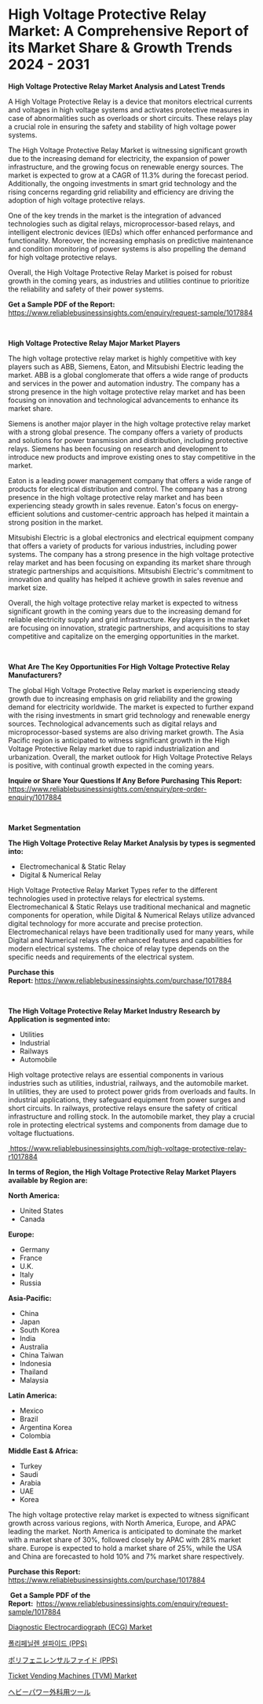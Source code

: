 <p><h1>High Voltage Protective Relay Market: A Comprehensive Report of its Market Share & Growth Trends 2024 - 2031</h1></p><p><strong>High Voltage Protective Relay Market Analysis and Latest Trends</strong></p>
<p><p>A High Voltage Protective Relay is a device that monitors electrical currents and voltages in high voltage systems and activates protective measures in case of abnormalities such as overloads or short circuits. These relays play a crucial role in ensuring the safety and stability of high voltage power systems.</p><p>The High Voltage Protective Relay Market is witnessing significant growth due to the increasing demand for electricity, the expansion of power infrastructure, and the growing focus on renewable energy sources. The market is expected to grow at a CAGR of 11.3% during the forecast period. Additionally, the ongoing investments in smart grid technology and the rising concerns regarding grid reliability and efficiency are driving the adoption of high voltage protective relays.</p><p>One of the key trends in the market is the integration of advanced technologies such as digital relays, microprocessor-based relays, and intelligent electronic devices (IEDs) which offer enhanced performance and functionality. Moreover, the increasing emphasis on predictive maintenance and condition monitoring of power systems is also propelling the demand for high voltage protective relays.</p><p>Overall, the High Voltage Protective Relay Market is poised for robust growth in the coming years, as industries and utilities continue to prioritize the reliability and safety of their power systems.</p></p>
<p><strong>Get a Sample PDF of the Report:&nbsp;</strong> <a href="https://www.reliablebusinessinsights.com/enquiry/request-sample/1017884">https://www.reliablebusinessinsights.com/enquiry/request-sample/1017884</a></p>
<p>&nbsp;</p>
<p><strong>High Voltage Protective Relay Major Market Players</strong></p>
<p><p>The high voltage protective relay market is highly competitive with key players such as ABB, Siemens, Eaton, and Mitsubishi Electric leading the market. ABB is a global conglomerate that offers a wide range of products and services in the power and automation industry. The company has a strong presence in the high voltage protective relay market and has been focusing on innovation and technological advancements to enhance its market share.</p><p>Siemens is another major player in the high voltage protective relay market with a strong global presence. The company offers a variety of products and solutions for power transmission and distribution, including protective relays. Siemens has been focusing on research and development to introduce new products and improve existing ones to stay competitive in the market.</p><p>Eaton is a leading power management company that offers a wide range of products for electrical distribution and control. The company has a strong presence in the high voltage protective relay market and has been experiencing steady growth in sales revenue. Eaton's focus on energy-efficient solutions and customer-centric approach has helped it maintain a strong position in the market.</p><p>Mitsubishi Electric is a global electronics and electrical equipment company that offers a variety of products for various industries, including power systems. The company has a strong presence in the high voltage protective relay market and has been focusing on expanding its market share through strategic partnerships and acquisitions. Mitsubishi Electric's commitment to innovation and quality has helped it achieve growth in sales revenue and market size.</p><p>Overall, the high voltage protective relay market is expected to witness significant growth in the coming years due to the increasing demand for reliable electricity supply and grid infrastructure. Key players in the market are focusing on innovation, strategic partnerships, and acquisitions to stay competitive and capitalize on the emerging opportunities in the market.</p></p>
<p>&nbsp;</p>
<p><strong>What Are The Key Opportunities For High Voltage Protective Relay Manufacturers?</strong></p>
<p><p>The global High Voltage Protective Relay market is experiencing steady growth due to increasing emphasis on grid reliability and the growing demand for electricity worldwide. The market is expected to further expand with the rising investments in smart grid technology and renewable energy sources. Technological advancements such as digital relays and microprocessor-based systems are also driving market growth. The Asia Pacific region is anticipated to witness significant growth in the High Voltage Protective Relay market due to rapid industrialization and urbanization. Overall, the market outlook for High Voltage Protective Relays is positive, with continual growth expected in the coming years.</p></p>
<p><strong>Inquire or Share Your Questions If Any Before Purchasing This Report:</strong> <a href="https://www.reliablebusinessinsights.com/enquiry/pre-order-enquiry/1017884">https://www.reliablebusinessinsights.com/enquiry/pre-order-enquiry/1017884</a></p>
<p>&nbsp;</p>
<p><strong>Market Segmentation</strong></p>
<p><strong>The High Voltage Protective Relay Market Analysis by types is segmented into:</strong></p>
<p><ul><li>Electromechanical & Static Relay</li><li>Digital & Numerical Relay</li></ul></p>
<p><p>High Voltage Protective Relay Market Types refer to the different technologies used in protective relays for electrical systems. Electromechanical & Static Relays use traditional mechanical and magnetic components for operation, while Digital & Numerical Relays utilize advanced digital technology for more accurate and precise protection. Electromechanical relays have been traditionally used for many years, while Digital and Numerical relays offer enhanced features and capabilities for modern electrical systems. The choice of relay type depends on the specific needs and requirements of the electrical system.</p></p>
<p><strong>Purchase this Report:&nbsp;</strong><a href="https://www.reliablebusinessinsights.com/purchase/1017884">https://www.reliablebusinessinsights.com/purchase/1017884</a></p>
<p>&nbsp;</p>
<p><strong>The High Voltage Protective Relay Market Industry Research by Application is segmented into:</strong></p>
<p><ul><li>Utilities</li><li>Industrial</li><li>Railways</li><li>Automobile</li></ul></p>
<p><p>High voltage protective relays are essential components in various industries such as utilities, industrial, railways, and the automobile market. In utilities, they are used to protect power grids from overloads and faults. In industrial applications, they safeguard equipment from power surges and short circuits. In railways, protective relays ensure the safety of critical infrastructure and rolling stock. In the automobile market, they play a crucial role in protecting electrical systems and components from damage due to voltage fluctuations.</p></p>
<p><a href="https://www.reliablebusinessinsights.com/high-voltage-protective-relay-r1017884">&nbsp;https://www.reliablebusinessinsights.com/high-voltage-protective-relay-r1017884</a></p>
<p><strong>In terms of Region, the High Voltage Protective Relay Market Players available by Region are:</strong></p>
<p>
    <p> <strong> North America: </strong>
        <ul>
            <li>United States</li>
            <li>Canada</li>
        </ul>
        </p> 
    <p> <strong> Europe: </strong>
        <ul>
            <li>Germany</li>
            <li>France</li>
            <li>U.K.</li>
            <li>Italy</li>
            <li>Russia</li>
        </ul>
        </p> 
    <p> <strong> Asia-Pacific: </strong>
        <ul>
            <li>China</li>
            <li>Japan</li>
            <li>South Korea</li>
            <li>India</li>
            <li>Australia</li>
            <li>China Taiwan</li>
            <li>Indonesia</li>
            <li>Thailand</li>
            <li>Malaysia</li>
        </ul>
        </p> 
    <p> <strong> Latin America: </strong>
        <ul>
            <li>Mexico</li>
            <li>Brazil</li>
            <li>Argentina Korea</li>
            <li>Colombia</li>
        </ul>
        </p> 
    <p> <strong> Middle East & Africa: </strong>
        <ul>
            <li>Turkey</li>
            <li>Saudi</li>
            <li>Arabia</li>
            <li>UAE</li>
            <li>Korea</li>
        </ul>
    </p>
    </p>
<p><p>The high voltage protective relay market is expected to witness significant growth across various regions, with North America, Europe, and APAC leading the market. North America is anticipated to dominate the market with a market share of 30%, followed closely by APAC with 28% market share. Europe is expected to hold a market share of 25%, while the USA and China are forecasted to hold 10% and 7% market share respectively.</p></p>
<p><strong>Purchase this Report: </strong><a href="https://www.reliablebusinessinsights.com/purchase/1017884">https://www.reliablebusinessinsights.com/purchase/1017884</a></p>
<p>&nbsp;<strong>Get a Sample PDF of the Report:&nbsp;&nbsp;</strong><a href="https://www.reliablebusinessinsights.com/enquiry/request-sample/1017884">https://www.reliablebusinessinsights.com/enquiry/request-sample/1017884</a></p>
<p><strong></strong></p>
<p><p><a href="https://github.com/MyrtisWest1/Market-Research-Report-List-1/blob/main/diagnostic-electrocardiograph-ecg-market.md">Diagnostic Electrocardiograph (ECG) Market</a></p><p><a href="https://github.com/BrettWeberrt8767765/Market-Research-Report-List-1/blob/main/734904794254.md">폴리페닐렌 설파이드 (PPS)</a></p><p><a href="https://github.com/hilmi-2a/Market-Research-Report-List-1/blob/main/170840694259.md">ポリフェニレンサルファイド (PPS)</a></p><p><a href="https://github.com/LaceyZemlak1/Market-Research-Report-List-1/blob/main/ticket-vending-machines-tvm-market.md">Ticket Vending Machines (TVM) Market</a></p><p><a href="https://github.com/LizaHeller2023/Market-Research-Report-List-1/blob/main/545354887505.md">ヘビーパワー外科用ツール</a></p></p>